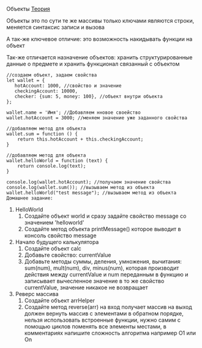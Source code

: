 Объекты
[Теория](https://learn.javascript.ru/object)

Объекты это по сути те же массивы только ключами являются строки, меняется синтаксис записи и вызова

А так-же ключевое отличие: это возможность накидывать функции на объект

Так-же отличается назначение объектов: 
хранить структурированные данные о предмете и хранить функционал связанный с объектом

    //создаем объект, задаем свойства
    let wallet = {
       hotAccount: 1000, //свойство и значение
       checkingAccount: 10000,
       checker: {sum: 5, money: 100}, //объект внутри объекта
    };
    
    wallet.name = 'Имя'; //Добавляем нновое своейство
    wallet.hotAccount = 3000; //меняем значение уже заданного свойства
    
    //добавляем метод для объекта
    wallet.sum = function () {
        return this.hotAccount + this.checkingAccount;
    }

    //добавляем метод для объекта
    wallet.helloWorld = function (text) {
        return console.log(text);
    }
        
    console.log(wallet.hotAccount); //получаем значение свойства
    console.log(wallet.sum()); //вызываем метод из объекта
    wallet.helloWorld("test message"); //вызываем метод из объекта
    Домашнее задание:

1. HelloWorld
   1. Создайте объект world и сразу задайте свойство message со значением 'helloworld'
   2. Создайте метод объекта printMessage() которое выводит в консоль свойство message
2. Начало будущего калькулятора
   1. Создайте объект calc
   2. Добавьте свойство: currentValue
   3. Добавьте методы суммы, деления, умножения, вычитания:  sum(num), mult(num), div, minus(num), которая производит действия между currentValue и num переданным в функцию и записывает вычесленное значение в то же свойство currentValue, значение никакое не возвращает
3. Реверс массива
    1. Создайте объект arrHelper
    2. Создайте метод reverse(arr) на вход получает массив на выход должен вернуть массив с элементами в обратном порядке, нельзя использовать встроенные функции, нужно самим с помощью циклов поменять все элементы местами, в комментариях напишите сложность алгоритма например O1 или On
    
    
